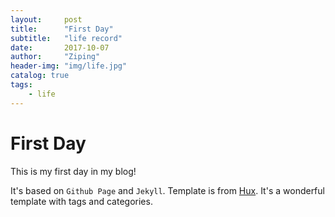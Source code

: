 ```yaml
---
layout:     post
title:      "First Day"
subtitle:   "life record"
date:       2017-10-07
author:     "Ziping"
header-img: "img/life.jpg"
catalog: true
tags:
    - life
---
```


# First Day

This is my first day in my blog!

It's based on ``Github Page`` and ``Jekyll``. Template is from [Hux](http://huangxuan.me). It's a wonderful template with tags and categories.